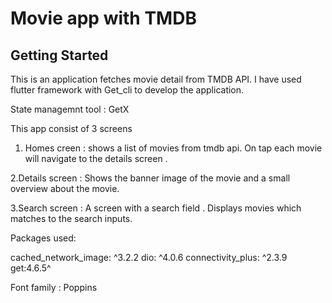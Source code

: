 # Movie app with TMDB



## Getting Started

This is an application fetches movie detail from TMDB API. I have used flutter framework with Get_cli to develop the application.

State managemnt tool : GetX

This app consist of 3 screens 

1. Homes creen : shows a list of movies from tmdb api. On tap each movie will navigate to the details screen .

2.Details screen : Shows the banner image of the movie and a small overview about the movie.

3.Search screen : A screen with a search field . Displays movies which matches to the search inputs.

 Packages used:

  cached_network_image: ^3.2.2
  dio: ^4.0.6
  connectivity_plus: ^2.3.9
  get:4.6.5^ 

Font family : Poppins